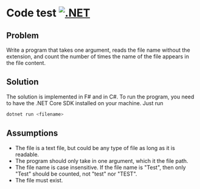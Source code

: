 # Code test [![.NET](https://github.com/SimonNyvall/Code-Test/actions/workflows/dotnet.yml/badge.svg)](https://github.com/SimonNyvall/Code-Test/actions/workflows/dotnet.yml)

## Problem
Write a program that takes one argument, reads the file name without the extension, and count the number of times the name of the file appears in the file content.

## Solution
The solution is implemented in F# and in C#.
To run the program, you need to have the .NET Core SDK installed on your machine.
Just run
```sh
dotnet run <filename>
```

## Assumptions
- The file is a text file, but could be any type of file as long as it is readable.
- The program should only take in one argument, which it the file path.
- The file name is case insensitive. If the file name is "Test", then only "Test" should be counted, not "test" nor "TEST".
- The file must exist.

